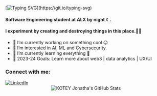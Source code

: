 [![Typing SVG](https://readme-typing-svg.demolab.com?font=Poppins&pause=1000&color=F7F7F7&random=false&width=435&lines=Hello+there+%F0%9F%91%8B;Hey%2C+I'm+Jonathan!+Nice+to+see+you.)](https://git.io/typing-svg)
#### Software Engineering student at ALX by night ☾. 
#### I experiment by creating and destroying things in this place.🐱‍👤

- 🔭 I’m currently working on something cool 😉
- 👀 I’m interested in AI, ML and Cybersecurity.
- 🌱 I’m currently learning everything 🤣
- 🥅 2023-24 Goals: Learn more about web3 | data analytics | UX/UI

### Connect with me:
<div align="left">
    <a href="https://www.linkedin.com/in/jnkotey/">
        <img src="https://img.shields.io/badge/LinkedIn-0077B5?style=for-the-badge&logo=linkedin&logoColor=white" alt="LinkedIn"/>
    </a>
</div>
<div align="center">
    <img src="https://github-profile-summary-cards.vercel.app/api/cards/profile-details?username=[YourGitHub]&theme=github_dark" alt="KOTEY Jonatha's GitHub Stats"/>
</div>


<!---
kofilolx/kofilolx is a ✨ special ✨ repository because its `README.md` (this file) appears on your GitHub profile.
You can click the Preview link to take a look at your changes.
--->
